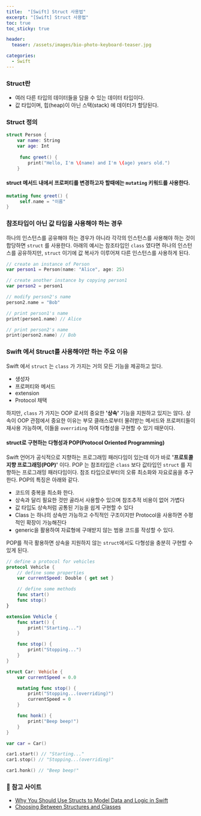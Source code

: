 ```yaml
---
title:  "[Swift] Struct 사용법"
excerpt: "[Swift] Struct 사용법"
toc: true
toc_sticky: true

header:
  teaser: /assets/images/bio-photo-keyboard-teaser.jpg

categories:
  - Swift
---
```


### Struct란
- 여러 다른 타입의 데이터들을 담을 수 있는 데이터 타입이다. 
- 값 타입이며, 힙(heap)이 아닌 스택(stack) 에 데이터가 할당된다.

### Struct 정의
```swift
struct Person {
    var name: String
    var age: Int
    
     func greet() {
        print("Hello, I'm \(name) and I'm \(age) years old.")
    }
```
#### struct 메서드 내에서 프로퍼티를 변경하고자 할때에는 `mutating` 키워드를 사용한다.
```swift
mutating func greet() {
     self.name = "이름"
}
```

### 참조타입이 아닌 값 타입을 사용해야 하는 경우
하나의 인스턴스를 공유해야 하는 경우가 아니라 각각의 인스턴스를 사용해야 하는 것이 합당하면 `struct` 를 사용한다.
아래의 예시는 참조타입인 `class` 였다면 하나의 인스턴스를 공유하지만, `struct` 이기에 값 복사가 이루어져 다른 인스턴스를 사용하게 된다.

```swift
// create an instance of Person
var person1 = Person(name: "Alice", age: 25)

// create another instance by copying person1
var person2 = person1

// modify person2's name
person2.name = "Bob"

// print person1's name
print(person1.name) // Alice

// print person2's name
print(person2.name) // Bob
```

### Swift 에서 Struct를 사용해야만 하는 주요 이유
Swift 에서 `struct` 는 `class` 가 가지는 거의 모든 기능을 제공하고 있다.
- 생성자
- 프로퍼티와 메서드
- extension
- Protocol 채택 

하지만, `class` 가 가지는 OOP 로서의 중요한 **'상속'** 기능을 지원하고 있지는 않다. 상속이 OOP 관점에서 중요한 이유는 부모 클래스로부터 물려받는 메서드와 프로퍼티들이 재사용 가능하며, 이들을 `overriding` 하여 다형성을 구현할 수 있기 때문이다. 

#### struct로 구현하는 다형성과 POP(Protocol Oriented Programming)
Swift 언어가 공식적으로 지향하는 프로그래밍 패러다임이 있는데 이가 바로 **'프로토콜 지향 프로그래밍(POP)'** 이다. 
POP 는 참조타입은 `class` 보다 값타입인 `struct` 를 지향하는 프로그래밍 패러다임이다. 참조 타입으로부터의 오류 최소화와 자요로움을 추구한다. POP의 특징은 아래와 같다.

- 코드의 중복을 최소화 한다. 
- 상속과 달리 필요한 것만 골라서 사용할수 있으며 참조추적 비용이 없어 가볍다
- 값 타입도 상속처럼 공통된 기능을  쉽게 구현할 수 있다
- Class 는 하나의 상속만 가능하고 수직적인 구조이지만 Protocol을 사용하면 수평적인 확장이 가능해진다
- generic을 활용하여 자료형에 구애받지 않는 범용 코드를 작성할 수 있다.

POP를 적극 활용하면 상속을 지원하지 않는 `struct`에서도 다형성을 충분히 구현할 수 있게 된다.

```swift
// define a protocol for vehicles
protocol Vehicle {
    // define some properties
    var currentSpeed: Double { get set }

    // define some methods
    func start()
    func stop()
}

extension Vehicle {
    func start() {
        print("Starting...")
    }

    func stop() {
        print("Stopping...")
    }
}

struct Car: Vehicle {
    var currentSpeed = 0.0

    mutating func stop() {
        print("Stopping...(overriding)")
        currentSpeed = 0
    }

    func honk() {
        print("Beep beep!")
    }
}

var car = Car()

car1.start() // "Starting..."
car1.stop() // "Stopping...(overriding)"

car1.honk() // "Beep beep!"
```



### 📝 참고 사이트
- [Why You Should Use Structs to Model Data and Logic in Swift](https://blog.devgenius.io/why-you-should-use-structs-to-model-data-and-logic-in-swift-5b24523daf5f)
- [Choosing Between Structures and Classes](https://developer.apple.com/documentation/swift/choosing-between-structures-and-classes)
